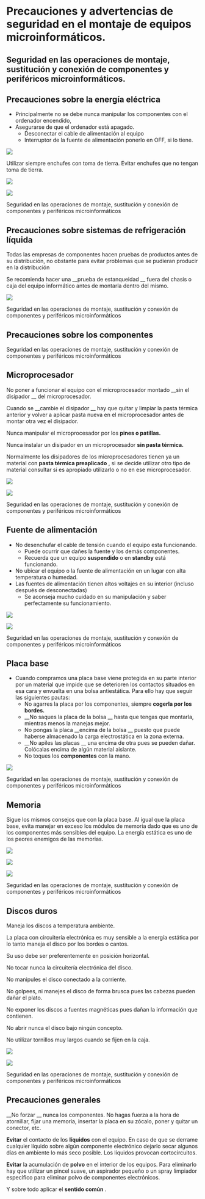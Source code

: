 # Precauciones y advertencias de seguridad en el montaje de equipos microinformáticos.

## Seguridad en las operaciones de montaje, sustitución y conexión de componentes y periféricos microinformáticos.

## Precauciones sobre la energía eléctrica

* Principalmente no se debe nunca manipular los componentes con el ordenador encendido,
* Asegurarse de que el ordenador está apagado\.
  * Desconectar el cable de alimentación al equipo
  * Interruptor de la fuente de alimentación ponerlo en OFF, si lo tiene\.

![](img/1_Precauciones_montaje_de_equipos0.jpg)

Utilizar siempre enchufes con toma de tierra\. Evitar enchufes que no tengan toma de tierra\.

![](img/1_Precauciones_montaje_de_equipos1.jpg)

![](img/1_Precauciones_montaje_de_equipos2.png)

Seguridad en las operaciones de montaje, sustitución y conexión de componentes y periféricos microinformáticos

## Precauciones sobre sistemas de refrigeración líquida

Todas las empresas de componentes hacen pruebas de productos antes de su distribución, no obstante para evitar problemas que se pudieran producir en la distribución

Se recomienda hacer una  __prueba de estanqueidad __ fuera del chasis o caja del equipo informático antes de montarla dentro del mismo\.

![](img/1_Precauciones_montaje_de_equipos3.jpg)

Seguridad en las operaciones de montaje, sustitución y conexión de componentes y periféricos microinformáticos

## Precauciones sobre los componentes

Seguridad en las operaciones de montaje, sustitución y conexión de componentes y periféricos microinformáticos

## Microprocesador

No poner a funcionar el equipo con el microprocesador montado  __sin el disipador __ del microprocesador\.

Cuando se  __cambie el disipador __ hay que quitar y limpiar la pasta térmica anterior y volver a aplicar pasta nueva en el microprocesador antes de montar otra vez el disipador\.

Nunca manipular el microprocesador por los  __pines o patillas\.__

Nunca instalar un disipador en un microprocesador  __sin pasta térmica\.__

Normalmente los disipadores de los microprocesadores tienen ya un material con  __pasta térmica preaplicado__ , si se decide utilizar otro tipo de material consultar si es apropiado utilizarlo o no en ese microprocesador\.

![](img/1_Precauciones_montaje_de_equipos4.png)

![](img/1_Precauciones_montaje_de_equipos5.jpg)

Seguridad en las operaciones de montaje, sustitución y conexión de componentes y periféricos microinformáticos

## Fuente de alimentación

* No desenchufar el cable de tensión cuando el equipo esta funcionando\.
  * Puede ocurrir que dañes la fuente y los demás componentes\.
  * Recuerda que un equipo  __suspendido__  o en  __standby__  está funcionando\.
* No ubicar el equipo o la fuente de alimentación en un lugar con alta temperatura o humedad\.
* Las fuentes de alimentación tienen altos voltajes en su interior \(incluso después de desconectadas\)
  * Se aconseja mucho cuidado en su manipulación  y saber perfectamente su funcionamiento\.

![](img/1_Precauciones_montaje_de_equipos6.jpg)

![](img/1_Precauciones_montaje_de_equipos7.jpg)

Seguridad en las operaciones de montaje, sustitución y conexión de componentes y periféricos microinformáticos

## Placa base

* Cuando compramos una placa base viene protegida en su parte interior por un material que impide que se deterioren los contactos situados en esa cara y envuelta en una bolsa antiestática\. Para ello hay que seguir las siguientes pautas:
  * No agarres la placa por los componentes, siempre  __cogerla por los bordes\.__
  * __No saques la placa de la bolsa __ hasta que tengas que montarla, mientras menos la manejas mejor\.
  * No pongas la placa  __encima de la bolsa __ puesto que puede haberse almacenado la carga electrostática en la zona externa\.
  * __No apiles las placas __ una encima de  otra pues se pueden dañar\. Colócalas encima de algún material aislante\.
  * No toques los  __componentes__  con la mano\.

![](img/1_Precauciones_montaje_de_equipos8.jpg)

Seguridad en las operaciones de montaje, sustitución y conexión de componentes y periféricos microinformáticos

## Memoria

Sigue los mismos consejos que con la placa base\. Al igual que la placa base, evita manejar en exceso los módulos de memoria dado que es uno de los componentes más sensibles del equipo\. La energía estática  es uno de los peores enemigos de las memorias\.

![](img/1_Precauciones_montaje_de_equipos9.jpg)

![](img/1_Precauciones_montaje_de_equipos10.jpg)

![](img/1_Precauciones_montaje_de_equipos11.jpg)

Seguridad en las operaciones de montaje, sustitución y conexión de componentes y periféricos microinformáticos

## Discos duros

Maneja los discos a temperatura ambiente\.

La placa con circuitería electrónica es muy sensible a la energía estática por lo tanto maneja el disco por los bordes o cantos\.

Su uso debe ser preferentemente en posición horizontal\.

No tocar nunca la circuitería electrónica del disco\.

No manipules el disco conectado a la corriente\.

No golpees, ni manejes el disco de forma brusca pues las cabezas pueden dañar el plato\.

No exponer los discos a fuentes magnéticas pues dañan la información que contienen\.

No abrir nunca el disco bajo ningún concepto\.

No utilizar tornillos muy largos cuando se fijen en la caja\.

![](img/1_Precauciones_montaje_de_equipos12.jpg)

![](img/1_Precauciones_montaje_de_equipos13.jpg)

Seguridad en las operaciones de montaje, sustitución y conexión de componentes y periféricos microinformáticos

## Precauciones generales

__No forzar __ nunca los componentes\. No hagas fuerza a la hora de atornillar, fijar una memoria, insertar la placa en su zócalo, poner y quitar un conector, etc\.

__Evitar__  el contacto de los  __líquidos__  con el equipo\. En caso de que se derrame cualquier líquido sobre algún componente electrónico dejarlo secar algunos días en ambiente lo más seco posible\. Los líquidos provocan cortocircuitos\.

__Evitar__  la acumulación de  __polvo__  en el interior de los equipos\. Para eliminarlo hay que utilizar un pincel suave, un aspirador pequeño o un spray limpiador específico para eliminar polvo de componentes electrónicos\.

Y sobre todo aplicar el  __sentido común__ \.

